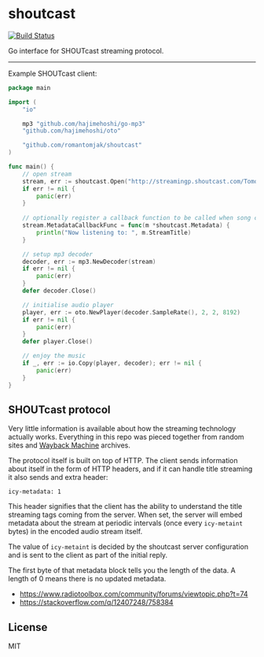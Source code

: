 # shoutcast

[![Build Status](https://travis-ci.org/romantomjak/shoutcast.svg?branch=master)](https://travis-ci.org/romantomjak/shoutcast)

Go interface for SHOUTcast streaming protocol. 

---

Example SHOUTcast client:

```go
package main

import (
    "io"

    mp3 "github.com/hajimehoshi/go-mp3"
    "github.com/hajimehoshi/oto"

    "github.com/romantomjak/shoutcast"
)

func main() {
    // open stream
    stream, err := shoutcast.Open("http://streamingp.shoutcast.com/TomorrowlandOneWorldRadio")
    if err != nil {
        panic(err)
    }
    
    // optionally register a callback function to be called when song changes
    stream.MetadataCallbackFunc = func(m *shoutcast.Metadata) {
        println("Now listening to: ", m.StreamTitle)
    }

    // setup mp3 decoder
    decoder, err := mp3.NewDecoder(stream)
    if err != nil {
        panic(err)
    }
    defer decoder.Close()

    // initialise audio player
    player, err := oto.NewPlayer(decoder.SampleRate(), 2, 2, 8192)
    if err != nil {
        panic(err)
    }
    defer player.Close()

    // enjoy the music
    if _, err := io.Copy(player, decoder); err != nil {
        panic(err)
    }
}
```

## SHOUTcast protocol

Very little information is available about how the streaming technology
actually works. Everything in this repo was pieced together from random
sites and [Wayback Machine](https://archive.org/web/) archives.

The protocol itself is built on top of HTTP. The client sends information
about itself in the form of HTTP headers, and if it can handle title streaming
it also sends and extra header:

```
icy-metadata: 1
```

This header signifies that the client has the ability to understand the title
streaming tags coming from the server. When set, the server will embed metadata
about the stream at periodic intervals (once every `icy-metaint` bytes) in the
encoded audio stream itself.

The value of `icy-metaint` is decided by the shoutcast server configuration and
is sent to the client as part of the initial reply.

The first byte of that metadata block tells you the length of the data.
A length of 0 means there is no updated metadata.

- https://www.radiotoolbox.com/community/forums/viewtopic.php?t=74
- https://stackoverflow.com/q/12407248/758384

## License

MIT
